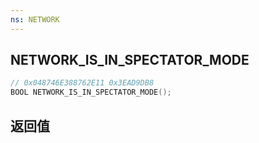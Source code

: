 ```yaml
---
ns: NETWORK
---
```

## NETWORK_IS_IN_SPECTATOR_MODE

```c
// 0x048746E388762E11 0x3EAD9DB8
BOOL NETWORK_IS_IN_SPECTATOR_MODE();
```


## 返回值
